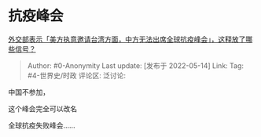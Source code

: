 # 抗疫峰会
[外交部表示「美方执意邀请台湾方面，中方无法出席全球抗疫峰会」，这释放了哪些信号？](https://www.zhihu.com/question/532656056/answer/2485415209)

> Author: #0-Anonymity
> Last update: [发布于 2022-05-14]
> Link:
> Tag: #4-世界史/时政
> 评论区:
> 泛讨论:

中国不参加，

这个峰会完全可以改名

全球抗疫失败峰会……
